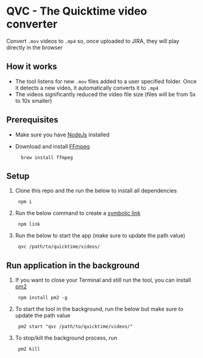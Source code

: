 # QVC - The Quicktime video converter

Convert `.mov` videos to `.mp4` so, once uploaded to JIRA, they will play directly in the browser


## How it works
- The tool listens for new `.mov` files added to a user specified folder. Once it detects a new video, it automatically converts it to `.mp4`
- The videos significantly reduced the video file size (files will be from 5x to 10x smaller)

## Prerequisites
- Make sure you have [NodeJs](https://nodejs.org/en/) installed
- Download and install [FFmpeg](https://ffmpeg.org/) 

        brew install ffmpeg

## Setup 
1. Clone this repo and the run the below to install all dependencies

        npm i

3. Run the below command to create a [symbolic link](https://en.wikipedia.org/wiki/Symbolic_link)

        npm link

4. Run the below to start the app (make sure to update the path value)

        qvc /path/to/quicktime/videos/

## Run application in the background

1. If you want to close your Terminal and still run the tool, you can install [pm2](https://pm2.keymetrics.io/)

        npm install pm2 -g

1. To start the tool in the background, run the below but make sure to update the path value

        pm2 start "qvc /path/to/quicktime/videos/"

1. To stop/kill the background process, run

        pm2 kill
